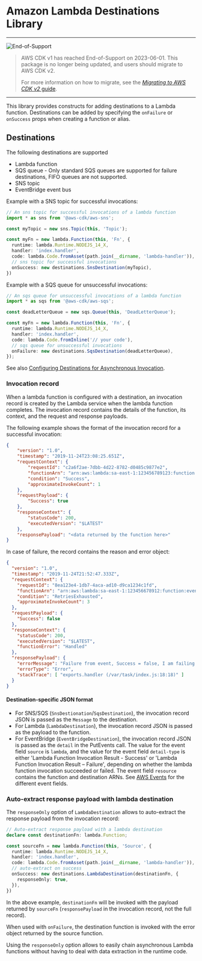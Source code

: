 # Amazon Lambda Destinations Library
<!--BEGIN STABILITY BANNER-->

---

![End-of-Support](https://img.shields.io/badge/End--of--Support-critical.svg?style=for-the-badge)

> AWS CDK v1 has reached End-of-Support on 2023-06-01.
> This package is no longer being updated, and users should migrate to AWS CDK v2.
>
> For more information on how to migrate, see the [_Migrating to AWS CDK v2_ guide][doc].
>
> [doc]: https://docs.aws.amazon.com/cdk/v2/guide/migrating-v2.html

---

<!--END STABILITY BANNER-->

This library provides constructs for adding destinations to a Lambda function.
Destinations can be added by specifying the `onFailure` or `onSuccess` props when creating a function or alias.

## Destinations

The following destinations are supported

* Lambda function
* SQS queue - Only standard SQS queues are supported for failure destinations, FIFO queues are not supported.
* SNS topic
* EventBridge event bus

Example with a SNS topic for successful invocations:

```ts
// An sns topic for successful invocations of a lambda function
import * as sns from '@aws-cdk/aws-sns';

const myTopic = new sns.Topic(this, 'Topic');

const myFn = new lambda.Function(this, 'Fn', {
  runtime: lambda.Runtime.NODEJS_14_X,
  handler: 'index.handler',
  code: lambda.Code.fromAsset(path.join(__dirname, 'lambda-handler')),
  // sns topic for successful invocations
  onSuccess: new destinations.SnsDestination(myTopic),
})
```

Example with a SQS queue for unsuccessful invocations:

```ts
// An sqs queue for unsuccessful invocations of a lambda function
import * as sqs from '@aws-cdk/aws-sqs';

const deadLetterQueue = new sqs.Queue(this, 'DeadLetterQueue');

const myFn = new lambda.Function(this, 'Fn', {
  runtime: lambda.Runtime.NODEJS_14_X,
  handler: 'index.handler',
  code: lambda.Code.fromInline('// your code'),
  // sqs queue for unsuccessful invocations
  onFailure: new destinations.SqsDestination(deadLetterQueue),
});
```

See also [Configuring Destinations for Asynchronous Invocation](https://docs.aws.amazon.com/lambda/latest/dg/invocation-async.html#invocation-async-destinations).

### Invocation record

When a lambda function is configured with a destination, an invocation record is created by the Lambda service
when the lambda function completes. The invocation record contains the details of the function, its context, and
the request and response payloads.

The following example shows the format of the invocation record for a successful invocation:

```json
{
	"version": "1.0",
	"timestamp": "2019-11-24T23:08:25.651Z",
	"requestContext": {
		"requestId": "c2a6f2ae-7dbb-4d22-8782-d0485c9877e2",
		"functionArn": "arn:aws:lambda:sa-east-1:123456789123:function:event-destinations:$LATEST",
		"condition": "Success",
		"approximateInvokeCount": 1
	},
	"requestPayload": {
		"Success": true
	},
	"responseContext": {
		"statusCode": 200,
		"executedVersion": "$LATEST"
	},
	"responsePayload": "<data returned by the function here>"
}
```

In case of failure, the record contains the reason and error object:

```json
{
  "version": "1.0",
  "timestamp": "2019-11-24T21:52:47.333Z",
  "requestContext": {
    "requestId": "8ea123e4-1db7-4aca-ad10-d9ca1234c1fd",
    "functionArn": "arn:aws:lambda:sa-east-1:123456678912:function:event-destinations:$LATEST",
    "condition": "RetriesExhausted",
    "approximateInvokeCount": 3
  },
  "requestPayload": {
    "Success": false
  },
  "responseContext": {
    "statusCode": 200,
    "executedVersion": "$LATEST",
    "functionError": "Handled"
  },
  "responsePayload": {
    "errorMessage": "Failure from event, Success = false, I am failing!",
    "errorType": "Error",
    "stackTrace": [ "exports.handler (/var/task/index.js:18:18)" ]
  }
}
```

#### Destination-specific JSON format

* For SNS/SQS (`SnsDestionation`/`SqsDestination`), the invocation record JSON is passed as the `Message` to the destination.
* For Lambda (`LambdaDestination`), the invocation record JSON is passed as the payload to the function.
* For EventBridge (`EventBridgeDestination`), the invocation record JSON is passed as the `detail` in the PutEvents call.
The value for the event field `source` is `lambda`, and the value for the event field `detail-type`
is either 'Lambda Function Invocation Result - Success' or 'Lambda Function Invocation Result – Failure',
depending on whether the lambda function invocation succeeded or failed. The event field `resource`
contains the function and destination ARNs. See [AWS Events](https://docs.aws.amazon.com/eventbridge/latest/userguide/aws-events.html)
for the different event fields.

### Auto-extract response payload with lambda destination

The `responseOnly` option of `LambdaDestination` allows to auto-extract the response payload from the
invocation record:

```ts
// Auto-extract response payload with a lambda destination
declare const destinationFn: lambda.Function;

const sourceFn = new lambda.Function(this, 'Source', {
  runtime: lambda.Runtime.NODEJS_14_X,
  handler: 'index.handler',
  code: lambda.Code.fromAsset(path.join(__dirname, 'lambda-handler')),
  // auto-extract on success
  onSuccess: new destinations.LambdaDestination(destinationFn, {
    responseOnly: true,
  }),
})
```

In the above example, `destinationFn` will be invoked with the payload returned by `sourceFn`
(`responsePayload` in the invocation record, not the full record).

When used with `onFailure`, the destination function is invoked with the error object returned
by the source function.

Using the `responseOnly` option allows to easily chain asynchronous Lambda functions without
having to deal with data extraction in the runtime code.
